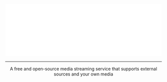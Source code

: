 <p align="center">
    <img src="./.github/dotslashstream.svg">
</p>

---

<p align="center">
A free and open-source media streaming service that supports external sources and your own media 
</p>
